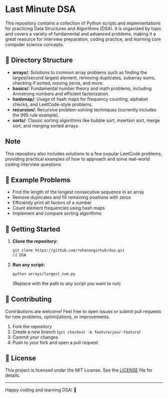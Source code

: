 # Last Minute DSA

This repository contains a collection of Python scripts and implementations for practicing Data Structures and Algorithms (DSA). It is organized by topic and covers a variety of fundamental and advanced problems, making it a great resource for interview preparation, coding practice, and learning core computer science concepts.

## 📁 Directory Structure

- **arrays/**: Solutions to common array problems such as finding the largest/second largest element, removing duplicates, subarray sums, checking if sorted, moving zeros, and more.
- **basics/**: Fundamental number theory and math problems, including Armstrong numbers and efficient factorization.
- **hashmap/**: Usage of hash maps for frequency counting, alphabet checks, and LeetCode-style problems.
- **recursion/**: Recursive problem-solving techniques (currently includes the 995 rule example).
- **sorts/**: Classic sorting algorithms like bubble sort, insertion sort, merge sort, and merging sorted arrays.

## Note
This repository also includes solutions to a few popular LeetCode problems, providing practical examples of how to approach and solve real-world coding interview questions.

## 📝 Example Problems

- Find the length of the longest consecutive sequence in an array
- Remove duplicates and fill remaining positions with zeros
- Efficiently print all factors of a number
- Count element frequencies using hash maps
- Implement and compare sorting algorithms

## 🚀 Getting Started

1. **Clone the repository:**
   ```bash
   git clone https://github.com/rohanongithub/dsa.git
   cd DSA
   ```
2. **Run any script:**
   ```bash
   python arrays/largest_num.py
   ```
   (Replace with the path to any script you want to run)

## 🤝 Contributing

Contributions are welcome! Feel free to open issues or submit pull requests for new problems, optimizations, or improvements.

1. Fork the repository
2. Create a new branch (`git checkout -b feature/your-feature`)
3. Commit your changes
4. Push to your fork and open a pull request

## 📄 License

This project is licensed under the MIT License. See the [LICENSE](LICENSE) file for details.

---

Happy coding and learning DSA! 🎉 